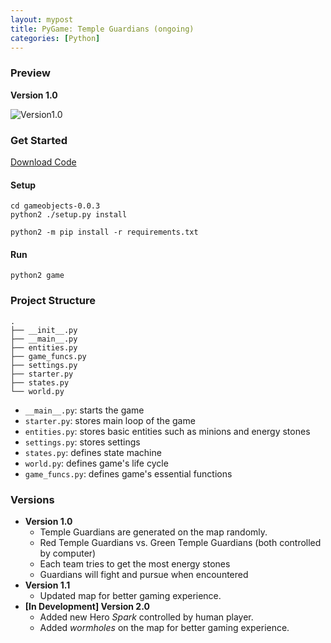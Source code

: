 ```yaml
---
layout: mypost
title: PyGame: Temple Guardians (ongoing) 
categories: [Python]
---
```


### Preview

**Version 1.0**

![Version1.0](show.gif)


### Get Started


[Download Code](https://github.com/ryanxjhan/temple-guardians)

#### Setup

``` shell
cd gameobjects-0.0.3
python2 ./setup.py install

python2 -m pip install -r requirements.txt
```

#### Run 

``` shell
python2 game
```

### Project Structure

```
.
├── __init__.py
├── __main__.py
├── entities.py
├── game_funcs.py
├── settings.py
├── starter.py
├── states.py
└── world.py

```
* `__main__.py`: starts the game
* `starter.py`: stores main loop of the game
* `entities.py`: stores basic entities such as minions and energy stones
* `settings.py`: stores settings
* `states.py`: defines state machine
* `world.py`: defines game's life cycle
* `game_funcs.py`: defines game's essential functions



### Versions

* **Version 1.0**
	* Temple Guardians are generated on the map randomly.
	* Red Temple Guardians vs. Green Temple Guardians (both controlled by computer)
	* Each team tries to get the most energy stones
	* Guardians will fight and pursue when encountered
* **Version 1.1**
	* Updated map for better gaming experience.
* **[In Development] Version 2.0**
	*  Added new Hero *Spark* controlled by human player.
	*  Added *wormholes* on the map for better gaming experience.